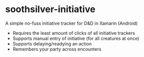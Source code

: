 # soothsilver-initiative
A simple no-fuss initiative tracker for D&amp;D in Xamarin (Android)

* Requires the least amount of clicks of all initiative trackers 
* Supports manual entry of initiative (for all creatures at once) 
* Supports delaying/readying an action
* Remembers your party across encounters
